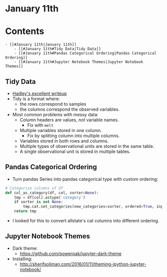 # January 11th

# Contents
    - [[#January 11th|January 11th]]
        - [[#January 11th#Tidy Data|Tidy Data]]
        - [[#January 11th#Pandas Categorical Ordering|Pandas Categorical Ordering]]
        - [[#January 11th#Jupyter Notebook Themes|Jupyter Notebook Themes]]

## Tidy Data
 - [Hadley's excellent writeup](http://vita.had.co.nz/papers/tidy-data.pdf)
 - Tidy is a format where:
     - the rows correspond to samples
     - the columns correspond the observed variables.
 - Most common problems with messy data:
     - Column headers are values, not variable names.
         - Fix with `melt`
     - Multiple variables stored in one column.
        - Fix by splitting column into multiple columns.
     - Variables stored in both rows and columns.
     - Multiple types of observational units are stored in the same table.
     - A single observational unit is stored in multiple tables.


## Pandas Categorical Ordering
 - Turn pandas Series into pandas categorical type with custom ordering:
```python
# Categorize columns of df
def col_as_category(df, col, sorter=None):
    tmp = df[col].astype('category')
    if sorter is not None:
        tmp.cat.set_categories(new_categories=sorter, ordered=True, inplace=True)
    return tmp 
```
 - I looked for this to convert allstate's cat columns into different ordering.


## Jupyter Notebook Themes
 - Dark theme:
     - https://github.com/powerpak/jupyter-dark-theme
 - Installing:
     - http://sherifsoliman.com/2016/01/11/theming-ipython-jupyter-notebook/

